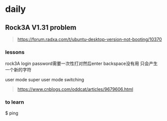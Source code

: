 # daily
## Rock3A V1.31 problem 
> https://forum.radxa.com/t/ubuntu-desktop-version-not-booting/10370
### lessons
 rock3A login password需要一次性打对然后enter backspace没有用 只会产生一个新的字符  
 
 user mode super user mode switching
 >https://www.cnblogs.com/oddcat/articles/9679606.html
### to learn
$ ping
